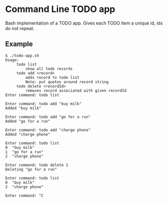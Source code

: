 # Command Line TODO app

Bash implementation of a TODO app. Gives each TODO item a unique id, ids do not repeat.

## Example

```
$ ./todo-app.sh
Usage:
	 todo list
		 show all todo records
	 todo add <record>
		 adds record to todo list
		 Note: put quotes around record string
	 todo delete <recordId>
		 removes record associated with given recordId
Enter command: todo list

Enter command: todo add "buy milk"
Added "buy milk"

Enter command: todo add "go for a run"
Added "go for a run"

Enter command: todo add "charge phone"
Added "charge phone"

Enter command: todo list
0  "buy milk"
1  "go for a run"
2  "charge phone"

Enter command: todo delete 1
Deleting "go for a run"

Enter command: todo list
0  "buy milk"
2  "charge phone"

Enter command: ^C
```
